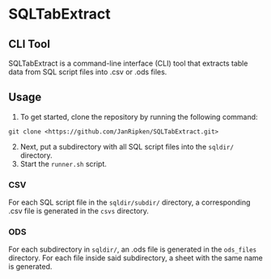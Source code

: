# SQLTabExtract

## CLI Tool

SQLTabExtract is a command-line interface (CLI) tool that extracts table data from SQL script files into .csv or .ods files.

## Usage

1. To get started, clone the repository by running the following command:

```
git clone <https://github.com/JanRipken/SQLTabExtract.git>
```

2. Next, put a subdirectory with all SQL script files into the `sqldir/` directory.
3. Start the `runner.sh` script.

### CSV

For each SQL script file in the `sqldir/subdir/` directory, a corresponding .csv file is generated in the `csvs` directory.

### ODS

For each subdirectory in `sqldir/`, an .ods file is generated in the `ods_files` directory. For each file inside said subdirectory, a sheet with the same name is generated.
